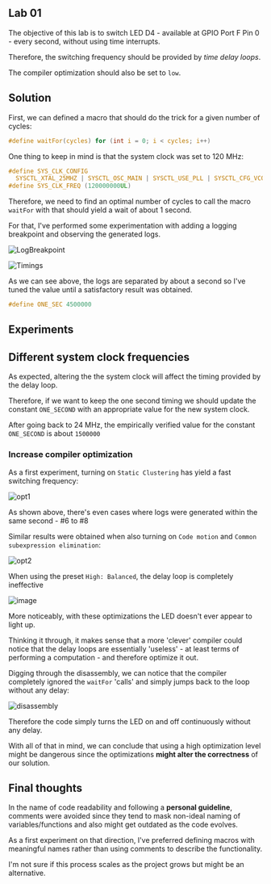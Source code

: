 ## Lab 01

The objective of this lab is to switch LED D4 - available at GPIO Port F Pin 0 - every second, without using time interrupts.

Therefore, the switching frequency should be provided by _time delay loops_.

The compiler optimization should also be set to `low`.

## Solution

First, we can defined a macro that should do the trick for a given number of cycles:

```c
#define waitFor(cycles) for (int i = 0; i < cycles; i++)
```

One thing to keep in mind is that the system clock was set to 120 MHz:
```c
#define SYS_CLK_CONFIG                                                         \
  SYSCTL_XTAL_25MHZ | SYSCTL_OSC_MAIN | SYSCTL_USE_PLL | SYSCTL_CFG_VCO_480
#define SYS_CLK_FREQ (120000000UL)
```

Therefore, we need to find an optimal number of cycles to call the macro `waitFor` with that should yield a wait of about 1 second.

For that, I've performed some experimentation with adding a logging breakpoint and observing the generated logs.

![LogBreakpoint](https://user-images.githubusercontent.com/20388082/122680959-508cc800-d1c8-11eb-8b29-082bb61ef34c.png)

![Timings](https://user-images.githubusercontent.com/20388082/122680811-8aa99a00-d1c7-11eb-939d-82a6c96d9fdb.png)

As we can see above, the logs are separated by about a second so I've tuned the value
until a satisfactory result was obtained.

```c
#define ONE_SEC 4500000
```

## Experiments

## Different system clock frequencies

As expected, altering the the system clock will affect the timing provided
by the delay loop.

Therefore, if we want to keep the one second timing we should update the constant
`ONE_SECOND` with an appropriate value for the new system clock.

After going back to 24 MHz, the empirically verified value for the constant `ONE_SECOND` is about `1500000`

### Increase compiler optimization

As a first experiment, turning on `Static Clustering` has yield a fast switching frequency:

![opt1](https://user-images.githubusercontent.com/20388082/122682656-34d9ef80-d1d1-11eb-907e-974cfd4dc5c4.png)

As shown above, there's even cases where logs were generated within the same second - #6 to #8

Similar results were obtained when also turning on `Code motion` and 
`Common subexpression elimination`:

![opt2](https://user-images.githubusercontent.com/20388082/122682793-e416c680-d1d1-11eb-960d-65d3662e767e.png)

When using the preset `High: Balanced`, the delay loop is completely ineffective

![image](https://user-images.githubusercontent.com/20388082/122682843-293af880-d1d2-11eb-92ad-9cb0a5dc4c84.png)

More noticeably, with these optimizations the LED doesn't ever appear to light up.

Thinking it through, it makes sense that a more 'clever' compiler could notice that the
delay loops are essentially 'useless' - at least terms of performing a computation - and
therefore optimize it out. 

Digging through the disassembly, we can notice that the compiler completely ignored the `waitFor` 'calls' and simply jumps back to the loop without any delay: 

![disassembly](https://user-images.githubusercontent.com/20388082/122683168-f42fa580-d1d3-11eb-9ff0-2dbf92663243.png)

Therefore the code simply turns the LED on and off continuously without any delay.

With all of that in mind, we can conclude that using a high optimization level might be dangerous since the optimizations **might alter the correctness** of our solution.

## Final thoughts

In the name of code readability and following a **personal guideline**, 
comments were avoided since they tend to mask non-ideal naming of 
variables/functions and also might get outdated as the code evolves.

As a first experiment on that direction, I've preferred defining macros with meaningful
names rather than using comments to describe the functionality. 

I'm not sure if this process scales as the project grows but might be an alternative.